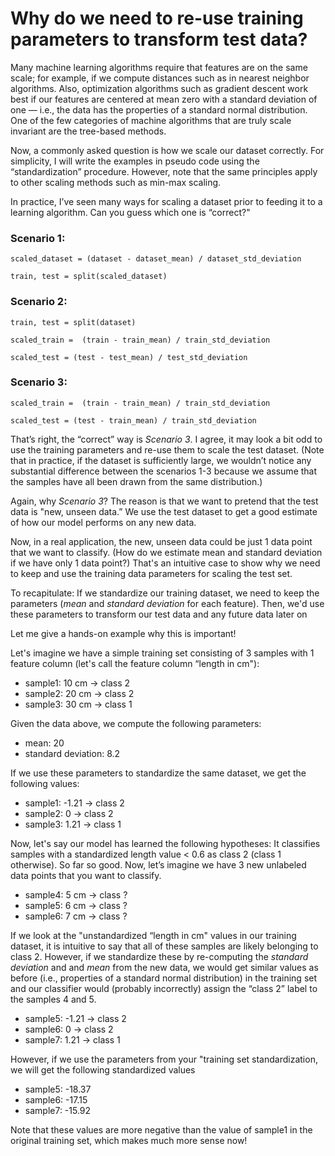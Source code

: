 # Why do we need to re-use training parameters to transform test data?

Many machine learning algorithms require that features are on the same scale; for example, if we compute distances such as in nearest neighbor algorithms. Also, optimization algorithms such as gradient descent work best if our features are centered at mean zero with a standard deviation of one — i.e., the data has the properties of a standard normal distribution. One of the few categories of machine algorithms that are truly scale invariant are the tree-based methods.

Now, a commonly asked question is how we scale our dataset correctly. For simplicity, I will write the examples in pseudo code using the “standardization” procedure. However, note that the same principles apply to other scaling methods such as min-max scaling.

In practice, I’ve seen many ways for scaling a dataset prior to feeding it to a learning algorithm. Can you guess which one is “correct?" 

### Scenario 1:

    scaled_dataset = (dataset - dataset_mean) / dataset_std_deviation
    
    train, test = split(scaled_dataset)

### Scenario 2:

    train, test = split(dataset)

    scaled_train =  (train - train_mean) / train_std_deviation

    scaled_test = (test - test_mean) / test_std_deviation

### Scenario 3:

    scaled_train =  (train - train_mean) / train_std_deviation

    scaled_test = (test - train_mean) / train_std_deviation

That’s right, the “correct” way is *Scenario 3*. I agree, it may look a bit odd to use the training parameters and re-use them to scale the test dataset. (Note that in practice, if the dataset is sufficiently large, we wouldn’t notice any substantial difference between the scenarios 1-3 because we assume that the samples have all been drawn from the same distribution.)

Again, why *Scenario 3*? The reason is that we want to pretend that the test data is "new, unseen data.” We use the test dataset to get a good estimate of how our model performs on any new data.

Now, in a real application, the new, unseen data could be just 1 data point that we want to classify. (How do we estimate mean and standard deviation if we have only 1 data point?) That's an intuitive case to show why we need to keep and use the training data parameters for scaling the test set.

To recapitulate: If we standardize our training dataset, we need to keep the parameters (*mean* and *standard deviation* for each feature). Then, we'd use these parameters to transform our test data and any future data later on

Let me give a hands-on example why this is important!

Let's imagine we have a simple training set consisting of 3 samples with 1 feature column (let's call the feature column “length in cm"):

- sample1: 10 cm -> class 2
- sample2: 20 cm -> class 2
- sample3: 30 cm -> class 1

Given the data above, we compute the following parameters:

- mean: 20
- standard deviation: 8.2

If we use these parameters to standardize the same dataset, we get the following values:

- sample1: -1.21 -> class 2
- sample2: 0 -> class 2
- sample3: 1.21 -> class 1

Now, let's say our model has learned the following hypotheses: It classifies samples with a standardized length value < 0.6 as class 2 (class 1 otherwise). So far so good. Now, let’s imagine we have 3 new unlabeled data points that you want to classify.

- sample4: 5 cm -> class ?
- sample5: 6 cm -> class ?
- sample6: 7 cm -> class ?

If we look at the "unstandardized “length in cm" values in our training dataset, it is intuitive to say that all of these samples are likely belonging to class 2. However, if we standardize these by re-computing the *standard deviation* and and *mean* from the new data, we would get similar values as before (i.e., properties of a standard normal distribution) in the training set and our classifier would (probably incorrectly) assign the “class 2” label to the samples 4 and 5.

- sample5: -1.21 -> class 2
- sample6: 0 -> class 2
- sample7: 1.21 -> class 1

However, if we use the parameters from your "training set standardization, we will get the following standardized values

- sample5: -18.37
- sample6: -17.15 
- sample7: -15.92

Note that these values are more negative than the value of sample1 in the original training set, which makes much more sense now!